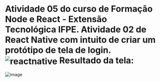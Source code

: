 # Atividade 05 do curso de Formação Node e React - Extensão Tecnológica IFPE. Atividade 02 de React Native com intuito de criar um protótipo de tela de login. <img align="center" alt="reactnative" src="https://img.shields.io/badge/React_Native-20232A?style=for-the-badge&logo=react&logoColor=61DAFB" /> Resultado da tela:
![image](https://user-images.githubusercontent.com/72817196/206316603-f37373c4-312e-4af3-b036-74efc9033002.png)
